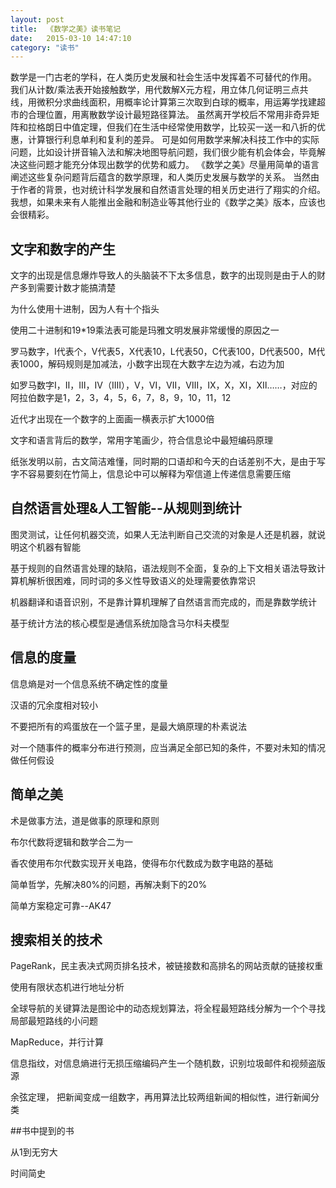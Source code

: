 ```yaml
---
layout: post
title:  《数学之美》读书笔记
date:   2015-03-10 14:47:10
category: "读书"
---
```


数学是一门古老的学科，在人类历史发展和社会生活中发挥着不可替代的作用。
我们从计数/乘法表开始接触数学，用代数解X元方程，用立体几何证明三点共线，用微积分求曲线面积，用概率论计算第三次取到白球的概率，用运筹学找建超市的合理位置，用离散数学设计最短路径算法。
虽然离开学校后不常用非奇异矩阵和拉格朗日中值定理，但我们在生活中经常使用数学，比较买一送一和八折的优惠，计算银行利息单利和复利的差异。
可是如何用数学来解决科技工作中的实际问题，比如设计拼音输入法和解决地图导航问题，我们很少能有机会体会，毕竟解决这些问题才能充分体现出数学的优势和威力。
《数学之美》尽量用简单的语言阐述这些复杂问题背后蕴含的数学原理，和人类历史发展与数学的关系。
当然由于作者的背景，也对统计科学发展和自然语言处理的相关历史进行了翔实的介绍。
我想，如果未来有人能推出金融和制造业等其他行业的《数学之美》版本，应该也会很精彩。


## 文字和数字的产生

文字的出现是信息爆炸导致人的头脑装不下太多信息，数字的出现则是由于人的财产多到需要计数才能搞清楚

为什么使用十进制，因为人有十个指头

使用二十进制和19*19乘法表可能是玛雅文明发展非常缓慢的原因之一

罗马数字，I代表个，V代表5，X代表10，L代表50，C代表100，D代表500，M代表1000，解码规则是加减法，小数字出现在大数字左边为减，右边为加

如罗马数字Ⅰ，Ⅱ，Ⅲ，Ⅳ（IIII），Ⅴ，Ⅵ，Ⅶ，Ⅷ，Ⅸ，Ⅹ，Ⅺ，Ⅻ……，对应的阿拉伯数字是1，2，3，4，5，6，7，8，9，10，11，12

近代才出现在一个数字的上面画一横表示扩大1000倍

文字和语言背后的数学，常用字笔画少，符合信息论中最短编码原理

纸张发明以前，古文简洁难懂，同时期的口语却和今天的白话差别不大，是由于写字不容易要刻在竹简上，信息论中可以解释为窄信道上传递信息需要压缩


## 自然语言处理&人工智能--从规则到统计

图灵测试，让任何机器交流，如果人无法判断自己交流的对象是人还是机器，就说明这个机器有智能

基于规则的自然语言处理的缺陷，语法规则不全面，复杂的上下文相关语法导致计算机解析很困难，同时词的多义性导致语义的处理需要依靠常识

机器翻译和语音识别，不是靠计算机理解了自然语言而完成的，而是靠数学统计

基于统计方法的核心模型是通信系统加隐含马尔科夫模型


## 信息的度量

信息熵是对一个信息系统不确定性的度量

汉语的冗余度相对较小

不要把所有的鸡蛋放在一个篮子里，是最大熵原理的朴素说法

对一个随事件的概率分布进行预测，应当满足全部已知的条件，不要对未知的情况做任何假设


## 简单之美

术是做事方法，道是做事的原理和原则

布尔代数将逻辑和数学合二为一

香农使用布尔代数实现开关电路，使得布尔代数成为数字电路的基础

简单哲学，先解决80%的问题，再解决剩下的20%

简单方案稳定可靠--AK47


## 搜索相关的技术

PageRank，民主表决式网页排名技术，被链接数和高排名的网站贡献的链接权重

使用有限状态机进行地址分析

全球导航的关键算法是图论中的动态规划算法，将全程最短路线分解为一个个寻找局部最短路线的小问题

MapReduce，并行计算

信息指纹，对信息熵进行无损压缩编码产生一个随机数，识别垃圾邮件和视频盗版源

余弦定理， 把新闻变成一组数字，再用算法比较两组新闻的相似性，进行新闻分类


##书中提到的书

从1到无穷大

时间简史

